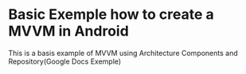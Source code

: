 # Basic Exemple how to create a MVVM in Android

This is a basis example of MVVM using Architecture Components and Repository(Google Docs Exemple)<br>

